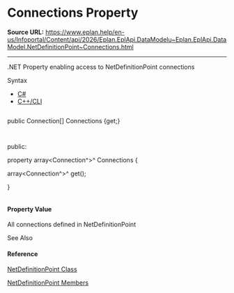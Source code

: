 # Connections Property

**Source URL:** https://www.eplan.help/en-us/Infoportal/Content/api/2026/Eplan.EplApi.DataModelu~Eplan.EplApi.DataModel.NetDefinitionPoint~Connections.html

---

.NET Property enabling access to NetDefinitionPoint connections

Syntax

- [C#](#i-syntax-CS)
- [C++/CLI](#i-syntax-CPP2005)

```
```
public Connection[] Connections {get;}
```
```

```
```
public:
property array<Connection^>^ Connections {
   array<Connection^>^ get();
}
```
```

#### Property Value

All connections defined in NetDefinitionPoint



See Also

#### Reference

[NetDefinitionPoint Class](Eplan.EplApi.DataModelu~Eplan.EplApi.DataModel.NetDefinitionPoint.html)
  
[NetDefinitionPoint Members](Eplan.EplApi.DataModelu~Eplan.EplApi.DataModel.NetDefinitionPoint_members.html)